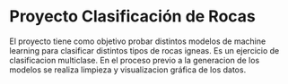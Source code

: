 # Proyecto Clasificación de Rocas
El proyecto tiene como objetivo probar distintos modelos de machine learning para clasificar distintos tipos de rocas igneas.
Es un ejercicio de clasificacion multiclase.
En el proceso previo a la generacion de los modelos se realiza limpieza y visualizacion gráfica de los datos.
